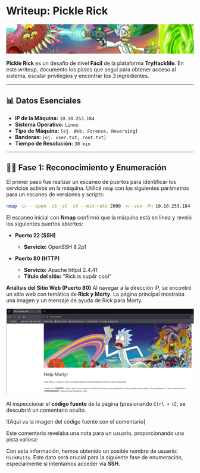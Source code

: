 

# Writeup: Pickle Rick

![Banner de Pickle Rick](images/pickle_banner.png)

**Pickle Rick** es un desafío de nivel **Fácil** de la plataforma **TryHackMe**. En este writeup, documento los pasos que seguí para obtener acceso al sistema, escalar privilegios y encontrar los 3 ingredientes.

---

## 📊 Datos Esenciales

- **IP de la Máquina:** `10.10.253.184`
- **Sistema Operativo:** `Linux`
- **Tipo de Máquina:** `[ej. Web, Forense, Reversing]`
- **Banderas:** `[ej. user.txt, root.txt]`
- **Tiempo de Resolución:** `30 min`

---

## 🕵️‍♂️ Fase 1: Reconocimiento y Enumeración

El primer paso fue realizar un escaneo de puertos para identificar los servicios activos en la máquina. Utilicé `nmap` con los siguientes parámetros para un escaneo de versiones y scripts:
```bash
nmap -p- --open -sS -sC -sV --min-rate 2000 -n -vvv -Pn 10.10.253.184 -oN escaneo
```

El escaneo inicial con **Nmap** confirmó que la máquina está en línea y reveló los siguientes puertos abiertos:

* **Puerto 22 (SSH)**
    * **Servicio:** OpenSSH 8.2p1

* **Puerto 80 (HTTP)**
    * **Servicio:** Apache httpd 2.4.41
    * **Título del sitio:** "Rick is sup4r cool"
  
**Análisis del Sitio Web (Puerto 80)**
Al navegar a la dirección IP, se encontró un sitio web con temática de **Rick y Morty**. La página principal mostraba una imagen y un mensaje de ayuda de Rick para Morty.

![alt](images/1png.png)

Al inspeccionar el **código fuente** de la página (presionando `Ctrl + U`), se descubrió un comentario oculto.

![Aquí va la imagen del código fuente con el comentario]

Este comentario revelaba una nota para un usuario, proporcionando una pista valiosa:

Con esta información, hemos obtenido un posible nombre de usuario: `RickRu13s`. Este dato será crucial para la siguiente fase de enumeración, especialmente si intentamos acceder vía **SSH**.
      
